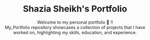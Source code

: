 <div align="center">
  
# Shazia Sheikh's Portfolio
Welcome to my personal portfolio 👩 !! 
<br>
My_Portfolio repository showcases a collection of projects that I have worked on, highlighting my skills, education, and experience.
</div>
